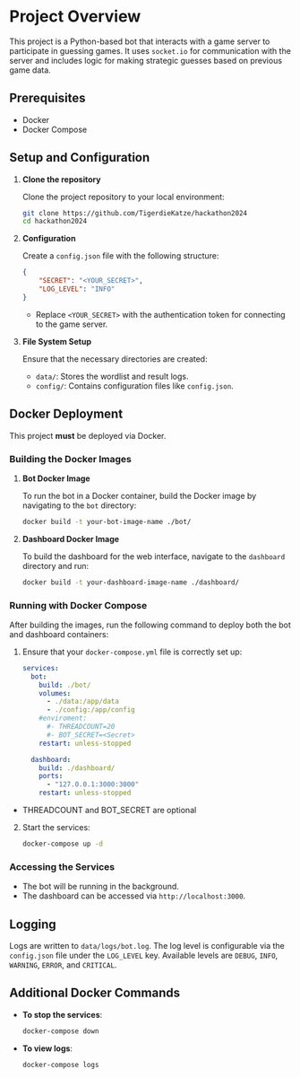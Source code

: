 # Project Overview

This project is a Python-based bot that interacts with a game server to participate in guessing games. It uses `socket.io` for communication with the server and includes logic for making strategic guesses based on previous game data.

## Prerequisites

- Docker
- Docker Compose

## Setup and Configuration

1. **Clone the repository**

   Clone the project repository to your local environment:
   ```bash
   git clone https://github.com/TigerdieKatze/hackathon2024
   cd hackathon2024
   ```

2. **Configuration**

   Create a `config.json` file with the following structure:
   ```json
   {
       "SECRET": "<YOUR_SECRET>",
       "LOG_LEVEL": "INFO"
   }
   ```
   - Replace `<YOUR_SECRET>` with the authentication token for connecting to the game server.

3. **File System Setup**

   Ensure that the necessary directories are created:
   - `data/`: Stores the wordlist and result logs.
   - `config/`: Contains configuration files like `config.json`.

## Docker Deployment

This project **must** be deployed via Docker.

### Building the Docker Images

1. **Bot Docker Image**

   To run the bot in a Docker container, build the Docker image by navigating to the `bot` directory:
   ```bash
   docker build -t your-bot-image-name ./bot/
   ```

2. **Dashboard Docker Image**

   To build the dashboard for the web interface, navigate to the `dashboard` directory and run:
   ```bash
   docker build -t your-dashboard-image-name ./dashboard/
   ```

### Running with Docker Compose

After building the images, run the following command to deploy both the bot and dashboard containers:

1. Ensure that your `docker-compose.yml` file is correctly set up:

   ```yaml
   services:
     bot:
       build: ./bot/
       volumes:
         - ./data:/app/data
         - ./config:/app/config
       #enviroment:
         #- THREADCOUNT=20
         #- BOT_SECRET=<Secret>
       restart: unless-stopped

     dashboard:
       build: ./dashboard/
       ports:
         - "127.0.0.1:3000:3000"
       restart: unless-stopped
   ```
- THREADCOUNT and BOT_SECRET are optional

2. Start the services:
   ```bash
   docker-compose up -d
   ```

### Accessing the Services

- The bot will be running in the background.
- The dashboard can be accessed via `http://localhost:3000`.

## Logging

Logs are written to `data/logs/bot.log`. The log level is configurable via the `config.json` file under the `LOG_LEVEL` key. Available levels are `DEBUG`, `INFO`, `WARNING`, `ERROR`, and `CRITICAL`.

## Additional Docker Commands

- **To stop the services**:
  ```bash
  docker-compose down
  ```

- **To view logs**:
  ```bash
  docker-compose logs
  ```